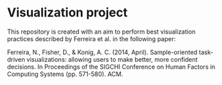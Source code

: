 # Visualization project

This repository is created with an aim to perform best visualization practices described by Ferreira et al. in the following paper:

Ferreira, N., Fisher, D., & Konig, A. C. (2014, April). Sample-oriented task-driven visualizations: allowing users to make better, more confident decisions.       In Proceedings of the SIGCHI Conference on Human Factors in Computing Systems (pp. 571-580). ACM.
